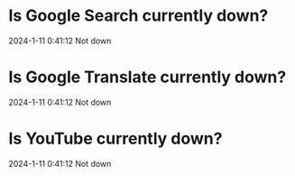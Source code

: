 # Is Google Search currently down?

2024-1-11 0:41:12 Not down

# Is Google Translate currently down?

2024-1-11 0:41:12 Not down

# Is YouTube currently down?

2024-1-11 0:41:12 Not down

